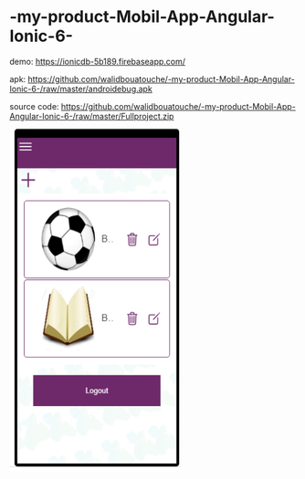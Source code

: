 # -my-product-Mobil-App-Angular-Ionic-6-

demo:
https://ionicdb-5b189.firebaseapp.com/

apk:
https://github.com/walidbouatouche/-my-product-Mobil-App-Angular-Ionic-6-/raw/master/androidebug.apk



source code:
https://github.com/walidbouatouche/-my-product-Mobil-App-Angular-Ionic-6-/raw/master/Fullproject.zip


<img src='https://github.com/walidbouatouche/-my-product-Mobil-App-Angular-Ionic-6-/blob/master/Sans%20titre.png?raw=true' width='
300px'  height='600px'>
